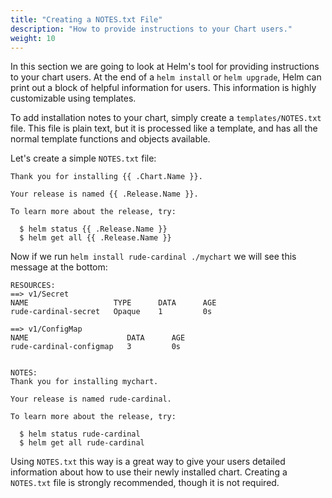 ```yaml
---
title: "Creating a NOTES.txt File"
description: "How to provide instructions to your Chart users."
weight: 10
---
```


In this section we are going to look at Helm's tool for providing instructions
to your chart users. At the end of a `helm install` or `helm upgrade`, Helm can
print out a block of helpful information for users. This information is highly
customizable using templates.

To add installation notes to your chart, simply create a `templates/NOTES.txt`
file. This file is plain text, but it is processed like a template, and has
all the normal template functions and objects available.

Let's create a simple `NOTES.txt` file:

```
Thank you for installing {{ .Chart.Name }}.

Your release is named {{ .Release.Name }}.

To learn more about the release, try:

  $ helm status {{ .Release.Name }}
  $ helm get all {{ .Release.Name }}

```

Now if we run `helm install rude-cardinal ./mychart` we will see this message at
the bottom:

```
RESOURCES:
==> v1/Secret
NAME                   TYPE      DATA      AGE
rude-cardinal-secret   Opaque    1         0s

==> v1/ConfigMap
NAME                      DATA      AGE
rude-cardinal-configmap   3         0s


NOTES:
Thank you for installing mychart.

Your release is named rude-cardinal.

To learn more about the release, try:

  $ helm status rude-cardinal
  $ helm get all rude-cardinal
```

Using `NOTES.txt` this way is a great way to give your users detailed
information about how to use their newly installed chart. Creating a `NOTES.txt`
file is strongly recommended, though it is not required.
